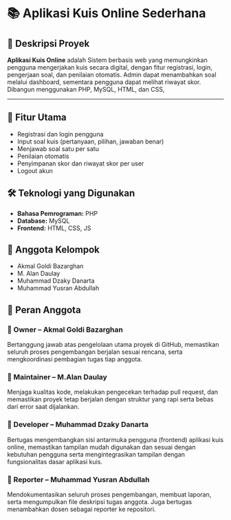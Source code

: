 # 📚 Aplikasi Kuis Online Sederhana

## 📝 Deskripsi Proyek
**Aplikasi Kuis Online** adalah Sistem berbasis web yang memungkinkan pengguna mengerjakan kuis secara digital, dengan fitur registrasi, login, pengerjaan soal, dan penilaian otomatis. Admin dapat menambahkan soal melalui dashboard, sementara pengguna dapat melihat riwayat skor. Dibangun menggunakan PHP, MySQL, HTML, dan CSS, 

---

## 🎯 Fitur Utama
- Registrasi dan login pengguna
- Input soal kuis (pertanyaan, pilihan, jawaban benar)
- Menjawab soal satu per satu
- Penilaian otomatis
- Penyimpanan skor dan riwayat skor per user
- Logout akun

## 🛠️ Teknologi yang Digunakan
- **Bahasa Pemrograman:** PHP
- **Database:** MySQL
- **Frontend:** HTML, CSS, JS


## 👥 Anggota Kelompok

- Akmal Goldi Bazarghan  
- M. Alan Daulay 
- Muhammad Dzaky Danarta
- Muhammad Yusran Abdullah

## 🔧 Peran Anggota

### 🔸 Owner – Akmal Goldi Bazarghan  
Bertanggung jawab atas pengelolaan utama proyek di GitHub, memastikan seluruh proses pengembangan berjalan sesuai rencana, serta mengkoordinasi pembagian tugas tiap anggota.

### 🔸 Maintainer – M.Alan Daulay
Menjaga kualitas kode, melakukan pengecekan terhadap pull request, dan memastikan proyek tetap berjalan dengan struktur yang rapi serta bebas dari error saat dijalankan.

### 🔸 Developer – Muhammad Dzaky Danarta
Bertugas mengembangkan sisi antarmuka pengguna (frontend) aplikasi kuis online, memastikan tampilan mudah digunakan dan sesuai dengan kebutuhan pengguna serta mengintegrasikan tampilan dengan fungsionalitas dasar aplikasi kuis.

### 🔸 Reporter – Muhammad Yusran Abdullah
Mendokumentasikan seluruh proses pengembangan, membuat laporan, serta mengumpulkan file deskripsi tugas anggota. Juga bertugas menambahkan dosen sebagai reporter ke repositori.
